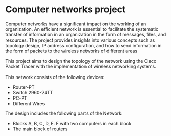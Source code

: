 # Computer networks project
<p>Computer networks have a significant impact on the working of an
organization. An efficient network is essential to facilitate the systematic
transfer of information in an organization in the form of messages, files,
and resources. The project provides insights into various concepts such
as topology design, IP address configuration, and how to send
information in the form of packets to the wireless networks of different
areas</p>
This project aims to design the topology of the network using the Cisco
Packet Tracer with the implementation of wireless networking systems.<br><br>
This network consists of the following devices:
<ul>
<li>Router-PT</li>
<li>Switch 2960-24TT</li>
<li>PC-PT</li>
<li>Different Wires</li>
</ul>
The design includes the following parts of the Network:
<ul>
<li>Blocks A, B, C, D, E. F with two computers in each block</li>
<li>The main block of routers</li>
</ul>
